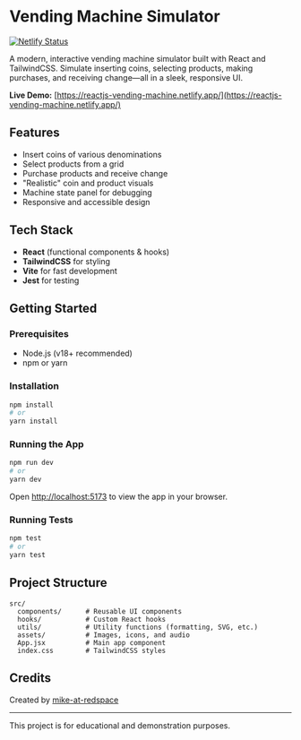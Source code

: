 # Vending Machine Simulator

[![Netlify Status](https://api.netlify.com/api/v1/badges/ca65445c-21f3-40b6-b809-944b04e862cf/deploy-status)](https://reactjs-vending-machine.netlify.app/)

A modern, interactive vending machine simulator built with React and TailwindCSS. Simulate inserting coins, selecting products, making purchases, and receiving change—all in a sleek, responsive UI.

**Live Demo:** [https://reactjs-vending-machine.netlify.app/](https://reactjs-vending-machine.netlify.app/)

## Features

- Insert coins of various denominations
- Select products from a grid
- Purchase products and receive change
- "Realistic" coin and product visuals
- Machine state panel for debugging
- Responsive and accessible design

## Tech Stack

- **React** (functional components & hooks)
- **TailwindCSS** for styling
- **Vite** for fast development
- **Jest** for testing

## Getting Started

### Prerequisites

- Node.js (v18+ recommended)
- npm or yarn

### Installation

```bash
npm install
# or
yarn install
```

### Running the App

```bash
npm run dev
# or
yarn dev
```

Open [http://localhost:5173](http://localhost:5173) to view the app in your browser.

### Running Tests

```bash
npm test
# or
yarn test
```

## Project Structure

```
src/
  components/      # Reusable UI components
  hooks/           # Custom React hooks
  utils/           # Utility functions (formatting, SVG, etc.)
  assets/          # Images, icons, and audio
  App.jsx          # Main app component
  index.css        # TailwindCSS styles
```

## Credits

Created by [mike-at-redspace](https://github.com/mike-at-redspace)

---

This project is for educational and demonstration purposes.
